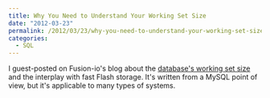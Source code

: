 ```yaml
---
title: Why You Need to Understand Your Working Set Size
date: "2012-03-23"
permalink: /2012/03/23/why-you-need-to-understand-your-working-set-size/
categories:
  - SQL
---
```

I guest-posted on Fusion-io's blog about the [database's working set size][1] and the interplay with fast Flash storage. It's written from a MySQL point of view, but it's applicable to many types of systems.

 [1]: http://www.fusionio.com/blog/will-fusionio-make-my-database-faster-percona-guest-blog/
